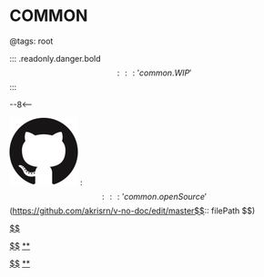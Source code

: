 # COMMON

@tags: root

::: .readonly.danger.bold $$::: 'common.WIP' $$
:::

--8<--

![](/uploads/images/github.png "#16")
: $$::: 'common.openSource' $$(https://github.com/akrisrn/v-no-doc/edit/master$$:: filePath $$)

[$$](/uploads/libs/twemoji.min.js)

[$$](/uploads/dist/scripts/common.js)
[**](/uploads/dist/styles/common.css)

[$$](/uploads/dist/scripts/provider.js)
[**](/uploads/dist/styles/provider.css)
